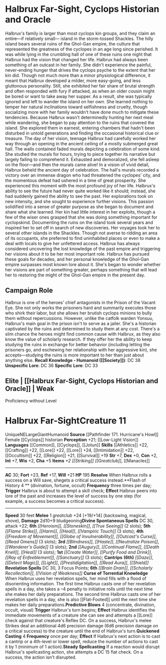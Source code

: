 ﻿---
ac: '30'
alignment: NE
all_resistance: null
burrow_speed: null
charisma: '+5'
climb_speed: null
constitution: '+2'
creature_ability:
- Curse of Torrential Knowledge
- Flash of History
- Predictive Blows
- Quickened Casting
- Resolve
- ''
- Steady Spellcasting
creature_family: null
description: "Halbrux's family is larger than most cyclops kin groups, and they claim\
  \ an entire\u2014if relatively small\u2014 island in the storm-tossed Shackles.\
  \ The hilly island bears several ruins of the Ghol-Gan empire, the culture that\
  \ represented the greatness of the cyclopes in an age long since perished. It was\
  \ while lying in the crumbling hall of one of these ruins one night that Halbrux\
  \ had the vision that changed her life.<br/><br/> Halbrux had always been something\
  \ of an outcast in her family. She didn't experience the painful, never-ending hunger\
  \ that drives the cyclops psyche to the extent that her kin did. Though not much\
  \ more than a minor physiological difference, it meant that Halbrux developed a\
  \ milder, more easy-going, and less gluttonous personality. Still, she exhibited\
  \ her fair share of brutal strength and often responded with fury if attacked, as\
  \ when an older cousin might be bored or want to take away her supper. As a result,\
  \ she was typically ignored and left to wander the island on her own. She learned\
  \ nothing to temper her natural inclinations toward selfishness and cruelty, though\
  \ socializing more with her family wouldn't have done much to mitigate these tendencies.<br/><br/>\
  \ Because Halbrux wasn't determinedly hunting her next meal while wandering, she\
  \ began to pay attention to the ruins that covered the island. She explored them\
  \ in earnest, entering chambers that hadn't been disturbed in untold generations\
  \ and finding the occasional historical clue or treasure.<br/><br/> The day of her\
  \ vision, teenage Halbrux had carefully worked her way through an opening in the\
  \ ancient ceiling of a mostly submerged great hall. The walls contained faded murals\
  \ depicting a celebration of some kind. She studied the murals for hours, trying\
  \ to piece together its narrative but largely failing to comprehend it. Exhausted\
  \ and demoralized, she fell asleep on the floor\u2014and then the murals came alive!\
  \ In a vision of vivid detail, Halbrux beheld the ancient day of celebration. The\
  \ hall's murals recorded a victory over an immense dragon who had threatened the\
  \ cyclopes' city, and the momentous defeat had ushered in a time of great prosperity.\
  \ She experienced this moment with the most profound joy of her life.<br/><br/>\
  \ Halbrux's ability to see the future had never quite worked like it should; instead,\
  \ she had suddenly gained the ability to see the past. Her explorations took on\
  \ new intensity, and she sought to experience further visions. This passion solidified\
  \ into a sense of greater purpose as she began to document and share what she learned.\
  \ Her kin had little interest in her exploits, though a few of the wiser ones grasped\
  \ that she was doing something important for cyclopskind.<br/><br/> Documenting\
  \ the ruins on the island took several years and inspired her to set off in search\
  \ of new discoveries. Her voyages took her to several other islands in the Shackles.\
  \ Though not averse to ridding an area of its occupants, she preferred to find uninhabited\
  \ places or even to make a deal with locals to give her unfettered access. Halbrux\
  \ has always considered uncovering the lost knowledge of the past empire and triggering\
  \ her visions about it to be her most important role.<br/><br/>Halbrux has pursued\
  \ these goals for decades, and her personal knowledge of the Ghol-Gan empire surpasses\
  \ most known lore about it. She's began to wonder whether her visions are part of\
  \ something greater, perhaps something that will lead her to restoring the might\
  \ of the Ghol-Gan empire in the present day."
dexterity: '+0'
element: null
fly_speed: null
fortitude: '+23'
hardness: null
hp: '195'
id: '1693'
immunity: null
intelligence: '+7'
land_speed: '30'
language:
- '[[DATABASE/language/Common|Common]]'
- '[[DATABASE/language/Cyclops|Cyclops]]'
- '[[DATABASE/language/Jotun|Jotun]]'
level: '11'
max_speed: '30'
name: Halbrux Far-Sight
perception: '+21'
rarity: Unique
reflex: '+17'
resistance: null
rus_type_level: null
school: null
sense:
- '[[DATABASE/monsterability/Low-Light Vision|low-light vision]]'
size: Large
skill:
- '[[DATABASE/skill/Athletics|Athletics]] +22'
- '[[DATABASE/skill/Crafting|Crafting]] +22'
- '[[DATABASE/skill/Lore|Fortune-Telling Lore]] +22'
- '[[DATABASE/skill/Lore|Ghol-Gan Lore]] +24'
- '[[DATABASE/skill/Intimidation|Intimidation]] +22'
- '[[DATABASE/skill/Occultism|Occultism]] +22'
- '[[DATABASE/skill/Religion|Religion]] +21'
- '[[DATABASE/skill/Survival|Survival]] +19'
source: '[[DATABASE/source/Pathfinder 171. Hurricane''s Howl|Pathfinder #171: Hurricane''s
  Howl]]'
speed:
- 30 feet
spell:
- '[[DATABASE/spell/Augury|Augury]]'
- '[[DATABASE/spell/Blindness|Blindness]]'
- '[[DATABASE/spell/Brain Drain|Brain Drain]]'
- '[[DATABASE/spell/Continual Flame|Continual Flame]]'
- '[[DATABASE/spell/Create Water|Create Water]]'
- '[[DATABASE/spell/Daze|Daze]]'
- '[[DATABASE/spell/Death Knell|Death Knell]]'
- '[[DATABASE/spell/Detect Magic|DetectMagic]]'
- '[[DATABASE/spell/Flame Strike|Flame Strike]]'
- '[[DATABASE/spell/Freedom of Movement|Freedom of Movement]]'
- '[[DATABASE/spell/Globe of Invulnerability|Globe of Invulnerability]]'
- '[[DATABASE/spell/Harm|Harm]]'
- '[[DATABASE/spell/Haste|Haste]]'
- '[[DATABASE/spell/Heal|Heal]]'
- '[[DATABASE/spell/Heroism|Heroism]]'
- '[[DATABASE/spell/Light|Light]]'
- '[[DATABASE/spell/Neutralize Poison|Neutralize Poison]]'
- '[[DATABASE/spell/Outcast''s Curse|Outcast''s Curse]]'
- '[[DATABASE/spell/Prestidigitation|Prestidigitation]]'
- '[[DATABASE/spell/Purify Food and Drink|Purify Food and Drink]]'
- '[[DATABASE/spell/Ray of Enfeeblement|Ray of Enfeeblement]]'
- '[[DATABASE/spell/Read Aura|Read Aura]]'
- '[[DATABASE/spell/Read Omens|Read Omens]]'
- '[[DATABASE/spell/Sanctuary|Sanctuary]]'
- '[[DATABASE/spell/Scholarly Recollection|Scholarly Recollection]]'
- '[[DATABASE/spell/Shield|Shield]]'
- '[[DATABASE/spell/Stoneskin|Stoneskin]]'
- '[[DATABASE/spell/True Seeing|TrueSeeing]]'
- '[[DATABASE/spell/Vampiric Touch|Vampiric Touch]]'
- '[[DATABASE/spell/Vision of Weakness|Vision of Weakness]]'
- '[[DATABASE/spell/Wanderer''s Guide|Wanderer''s Guide]]'
strength: '+7'
strength_req: '7'
strongest_save:
- Fortitude
swim_speed: null
trait:
- '[[DATABASE/trait/Giant|Giant]]'
- '[[DATABASE/trait/Humanoid|Humanoid]]'
- '[[DATABASE/trait/Unique|Unique]]'
type: Creature
vision: Low-light vision
weakest_save:
- Reflex
weakness: null
will: '+21'
wisdom: '+2'

---
# Halbrux Far-Sight, Cyclops Historian and Oracle

Halbrux's family is larger than most cyclops kin groups, and they claim an entire—if relatively small— island in the storm-tossed Shackles. The hilly island bears several ruins of the Ghol-Gan empire, the culture that represented the greatness of the cyclopes in an age long since perished. It was while lying in the crumbling hall of one of these ruins one night that Halbrux had the vision that changed her life.
 Halbrux had always been something of an outcast in her family. She didn't experience the painful, never-ending hunger that drives the cyclops psyche to the extent that her kin did. Though not much more than a minor physiological difference, it meant that Halbrux developed a milder, more easy-going, and less gluttonous personality. Still, she exhibited her fair share of brutal strength and often responded with fury if attacked, as when an older cousin might be bored or want to take away her supper. As a result, she was typically ignored and left to wander the island on her own. She learned nothing to temper her natural inclinations toward selfishness and cruelty, though socializing more with her family wouldn't have done much to mitigate these tendencies.
 Because Halbrux wasn't determinedly hunting her next meal while wandering, she began to pay attention to the ruins that covered the island. She explored them in earnest, entering chambers that hadn't been disturbed in untold generations and finding the occasional historical clue or treasure.
 The day of her vision, teenage Halbrux had carefully worked her way through an opening in the ancient ceiling of a mostly submerged great hall. The walls contained faded murals depicting a celebration of some kind. She studied the murals for hours, trying to piece together its narrative but largely failing to comprehend it. Exhausted and demoralized, she fell asleep on the floor—and then the murals came alive! In a vision of vivid detail, Halbrux beheld the ancient day of celebration. The hall's murals recorded a victory over an immense dragon who had threatened the cyclopes' city, and the momentous defeat had ushered in a time of great prosperity. She experienced this moment with the most profound joy of her life.
 Halbrux's ability to see the future had never quite worked like it should; instead, she had suddenly gained the ability to see the past. Her explorations took on new intensity, and she sought to experience further visions. This passion solidified into a sense of greater purpose as she began to document and share what she learned. Her kin had little interest in her exploits, though a few of the wiser ones grasped that she was doing something important for cyclopskind.
 Documenting the ruins on the island took several years and inspired her to set off in search of new discoveries. Her voyages took her to several other islands in the Shackles. Though not averse to ridding an area of its occupants, she preferred to find uninhabited places or even to make a deal with locals to give her unfettered access. Halbrux has always considered uncovering the lost knowledge of the past empire and triggering her visions about it to be her most important role.
Halbrux has pursued these goals for decades, and her personal knowledge of the Ghol-Gan empire surpasses most known lore about it. She's began to wonder whether her visions are part of something greater, perhaps something that will lead her to restoring the might of the Ghol-Gan empire in the present day.

## Campaign Role

Halbrux is one of the heroes' chief antagonists in the Prison of the Vacant Eye. She not only works the prisoners hard and summarily executes those who shirk their labor, but she allows her brutish cyclops minions to bully them without repercussions. However, unlike the catfolk warden Yonsuu, Halbrux's main goal in the prison isn't to serve as a jailer. She's a historian captivated by the ruins and determined to study them at any cost. There's a slim chance the heroes might find common cause with Halbrux, as they also know the value of scholarly research. If they offer her the ability to keep studying the ruins in exchange for better behavior (including letting the prisoners go, and eschewing her relationship with her aggressive kin), she accepts—studying the ruins is more important to her than just about anything else.
**Recall Knowledge - Humanoid ([[Society]])**: DC 38
**Unspecific Lore**: DC 36
**Specific Lore**: DC 33

## Elite | [[Halbrux Far-Sight, Cyclops Historian and Oracle]] | Weak
Proficiency without Level

# Halbrux Far-Sight<span class="item-type">Creature 11</span>

<span class="trait-unique item-trait">Unique</span><span class="trait-alignment item-trait">NE</span><span class="trait-size item-trait">Large</span><span class="item-trait">Giant</span><span class="item-trait">Humanoid</span>
**Source** [[Pathfinder 171. Hurricane's Howl]]
Female [[Cyclops]] historian
**Perception** +21; [[Low-Light Vision]]
**Languages** [[Common]], [[Cyclops]], [[Jotun]]
**Skills** [[Athletics]] +22, [[Crafting]] +22, [[Lore]] +22, [[Lore]] +24, [[Intimidation]] +22, [[Occultism]] +22, [[Religion]] +21, [[Survival]] +19
**Str** +7, **Dex** +0, **Con** +2, **Int** +7, **Wis** +2, **Cha** +5
**Items** _+2 [[Striking]] [[Greatclub]]_, [[Manacles]]

---
**AC** 30; **Fort** +23, **Ref** +17, **Will** +21
**HP** 195
<span class="in-box-ability">**Resolve** When Halbrux rolls a success on a Will save, she</span><span class="in-box-ability">gets a critical success instead.</span><span class="in-box-ability">**Flash of History <span class="action-icon">4</span> ** (divination, fortune, occult) **Frequency** three times per day; **Trigger** Halbrux is about to attempt a skill check; **Effect** Halbrux peers into lore of the past and increases the level of success by one step (for example, a success becomes a critical success).</span>

---
**Speed** 30 feet
<span class="in-box-ability">**Melee** <span class="action-icon">1</span> _greatclub_ +24 [+19/+14] (backswing, magical, shove), **Damage** 2d10+9 bludgeoning</span>**Divine Spontaneous Spells** DC 30, attack +22; **6th** _[[Heroism]]_, _[[Stoneskin]]_, _[[True Seeing]]_ (2 slots); **5th** _[[Flame Strike]]_, _[[Harm]]_, _[[Heal]]_, _[[Vampiric Touch]]_ (3 slots); **4th** _[[Freedom of Movement]]_, _[[Globe of Invulnerability]]_, _[[Outcast's Curse]]_, _[[Read Omens]]_ (3 slots); **3rd** _[[Blindness]]_, _[[Haste]]_, _[[Neutralize Poison]]_, _[[Wanderer's Guide]]_ (3 slots); **2nd** _[[Augury]]_, _[[Continual Flame]]_, _[[Death Knell]]_, _[[Heal]]_ (3 slots); **1st** _[[Create Water]]_, _[[Purify Food and Drink]]_, _[[Ray of Enfeeblement]]_, _[[Sanctuary]]_ (3 slots); **Cantrips** **(6th)** _[[Daze]]_, _[[Detect Magic]]_, _[[Light]]_, _[[Prestidigitation]]_, _[[Read Aura]]_, _[[Shield]]_
**Revelation Spells** DC 30, 3 Focus Points; **6th** _[[Brain Drain]]_, _[[Scholarly Recollection]]_, _[[Vision of Weakness]]_
<span class="in-box-ability">**Curse of Torrential Knowledge** When Halbrux uses her revelation spells, her mind fills with a flood of disorienting information. The first time Halbrux casts one of her revelation spells in a day, she takes a –4 penalty to initiative rolls until the next time she makes her daily preparations. The second time Halbrux casts one of her revelation spells in a day, she is also [[Flat-Footed]] until the next time she makes her daily preparations.</span><span class="in-box-ability">**Predictive Blows** <span class="action-icon">4</span> (concentrate, divination, occult, visual) **Trigger** Halbrux's turn begins; **Effect** Halbrux identifies the immediate movements of a creature she can see and attempts a [[Lore]] check against that creature's Reflex DC. On a success, Halbrux's melee Strikes deal an additional 4d6 precision damage (6d6 precision damage on a critical success) to the creature until the end of Halbrux's turn.</span><span class="in-box-ability">**Quickened Casting** <span class="action-icon">4</span> **Frequency** once per day; **Effect** If Halbrux's next action is to cast a cantrip or a 4th-level or lower spell, reduce the number of actions to cast it by 1 (minimum of 1 action).</span><span class="in-box-ability">**Steady Spellcasting** If a reaction would disrupt Halbrux's spellcasting action, she attempts a DC 15 flat check. On a success, the action isn't disrupted.</span>